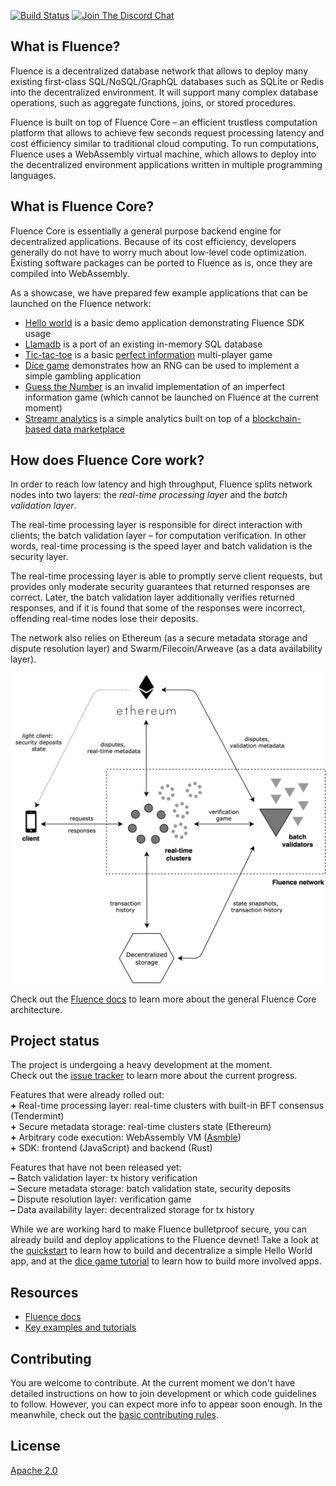 [![Build Status](https://travis-ci.org/fluencelabs/fluence.svg?branch=master)](https://travis-ci.org/fluencelabs/fluence) 
[![Join The Discord Chat](https://img.shields.io/discord/483968379833679873.svg)](https://discord.gg/9x5XCNd)  

## What is Fluence?

Fluence is a decentralized database network that allows to deploy many existing first-class SQL/NoSQL/GraphQL databases such as SQLite or Redis into the decentralized environment. It will support many complex database operations, such as aggregate functions, joins, or stored procedures.

Fluence is built on top of Fluence Core – an efficient trustless computation platform that allows to achieve few seconds request processing latency and cost efficiency similar to traditional cloud computing. To run computations, Fluence uses a WebAssembly virtual machine, which allows to deploy into the decentralized environment applications written in multiple programming languages.

## What is Fluence Core?

Fluence Core is essentially a general purpose backend engine for decentralized applications. Because of its cost efficiency, developers generally do not have to worry much about low-level code optimization. Existing software packages can be ported to Fluence as is, once they are compiled into WebAssembly.

As a showcase, we have prepared few example applications that can be launched on the Fluence network:

- [Hello world](https://github.com/fluencelabs/tutorials/tree/master/hello-world/app-sdk-rust-2018) is a basic demo application demonstrating Fluence SDK usage
- [Llamadb](https://github.com/fluencelabs/tutorials/tree/master/llamadb) is a port of an existing in-memory SQL database
- [Tic-tac-toe](https://github.com/fluencelabs/tutorials/tree/master/tic-tac-toe) is a basic [perfect information](https://en.wikipedia.org/wiki/Perfect_information) multi-player game
- [Dice game](https://github.com/fluencelabs/tutorials/tree/master/dice-game) demonstrates how an RNG can be used to implement a simple gambling application
- [Guess the Number](https://github.com/fluencelabs/tutorials/tree/master/guessing-game) is an invalid implementation of an imperfect information game (which cannot be launched on Fluence at the current moment)
- [Streamr analytics](https://github.com/fluencelabs/tutorials/tree/master/streamr) is a simple analytics built on top of a [blockchain-based data marketplace](https://www.streamr.com/)

## How does Fluence Core work?

In order to reach low latency and high throughput, Fluence splits network nodes into two layers: the _real-time processing layer_ and the _batch validation layer_. 

The real-time processing layer is responsible for direct interaction with clients; the batch validation layer – for computation verification. In other words, real-time processing is the speed layer and batch validation is the security layer.

The real-time processing layer is able to promptly serve client requests, but provides only moderate security guarantees that returned responses are correct. Later, the batch validation layer additionally verifies returned responses, and if it is found that some of the responses were incorrect, offending real-time nodes lose their deposits. 

The network also relies on Ethereum (as a secure metadata storage and dispute resolution layer) and Swarm/Filecoin/Arweave (as a data availability layer).

<img src="docs/architecture_overview.png" width="666"/>

Check out the [Fluence docs](https://fluence.dev/docs/overview) to learn more about the general Fluence Core architecture.

## Project status
The project is undergoing a heavy development at the moment.  
Check out the [issue tracker](https://github.com/fluencelabs/fluence/issues) to learn more about the current progress.

Features that were already rolled out:  
**+** Real-time processing layer: real-time clusters with built-in BFT consensus (Tendermint)  
**+** Secure metadata storage: real-time clusters state (Ethereum)  
**+** Arbitrary code execution: WebAssembly VM ([Asmble](https://github.com/cretz/asmble))  
**+** SDK: frontend (JavaScript) and backend (Rust)  

Features that have not been released yet:  
**–** Batch validation layer: tx history verification  
**–** Secure metadata storage: batch validation state, security deposits  
**–** Dispute resolution layer: verification game  
**–** Data availability layer: decentralized storage for tx history  

While we are working hard to make Fluence bulletproof secure, you can already build and deploy applications to the Fluence devnet! Take a look at the [quickstart](https://fluence.dev/docs/quickstart) to learn how to build and decentralize a simple Hello World app, and at the [dice game tutorial](https://github.com/fluencelabs/tutorials/tree/master/dice-game) to learn how to build more involved apps.

## Resources

- [Fluence docs](https://fluence.dev/)
- [Key examples and tutorials](https://github.com/fluencelabs/tutorials)

## Contributing
You are welcome to contribute. At the current moment we don't have detailed instructions on how to join development or which code guidelines to follow. However, you can expect more info to appear soon enough. In the meanwhile, check out the [basic contributing rules](./CONTRIBUTING.md).

## License
[Apache 2.0](./LICENSE.md)
